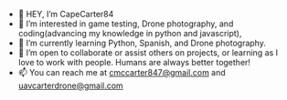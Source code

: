 - 👋 HEY, I’m CapeCarter84
- 👀 I’m interested in game testing, Drone photography, and coding(advancing my knowledge in python and javascript),
- 🌱 I’m currently learning Python, Spanish, and Drone photography.
- 💞️ I’m open to collaborate or assist others on projects, or learning as I love to work with people. Humans are always better together!
- 📫 You can reach me at cmccarter847@gmail.com and uavcarterdrone@gmail.com

<!---
CapeCarter84/CapeCarter84 is a ✨ special ✨ repository because its `README.md` (this file) appears on your GitHub profile.
You can click the Preview link to take a look at your changes.
--->
 
    
